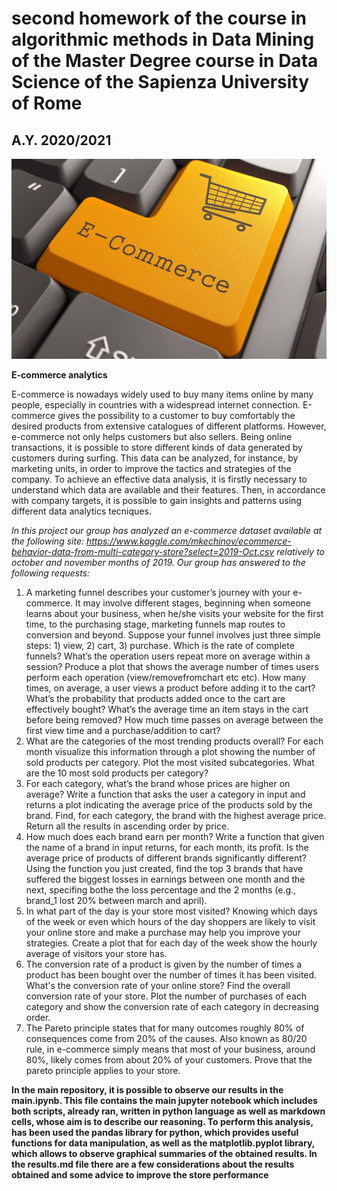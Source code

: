 # second homework of the course in algorithmic methods in Data Mining of the Master Degree course in Data Science of the Sapienza University of Rome #
## A.Y. 2020/2021 ##
![](e-commerce.jpg)

 **E-commerce analytics**

E-commerce is nowadays widely used to buy many items online by many people, especially in countries with a widespread internet connection. E-commerce gives the possibility to a customer to buy comfortably the desired products from extensive catalogues of different platforms. However, e-commerce not only helps customers but also sellers. Being online transactions, it is possible to store different kinds of data generated by customers during surfing. This data can be analyzed, for instance, by marketing units, in order to improve the tactics and strategies of the company. To achieve an effective data analysis, it is firstly necessary to understand which data are available and their features. Then, in accordance with company targets, it is possible to gain insights and patterns using different data analytics tecniques.

*In this project our group has analyzed an e-commerce dataset available at the following site: https://www.kaggle.com/mkechinov/ecommerce-behavior-data-from-multi-category-store?select=2019-Oct.csv relatively to october and november months of 2019. Our group has answered to the following requests:*
1.  A marketing funnel describes your customer’s journey with your e-commerce. It may involve different stages, beginning when someone learns about your business, when he/she visits your website for the first time, to the purchasing stage, marketing funnels map routes to conversion and beyond. Suppose your funnel involves just three simple steps: 1) view, 2) cart, 3) purchase. Which is the rate of complete funnels?
What’s the operation users repeat more on average within a session? Produce a plot that shows the average number of times users perform each operation (view/removefromchart etc etc).
How many times, on average, a user views a product before adding it to the cart?
What’s the probability that products added once to the cart are effectively bought?
What’s the average time an item stays in the cart before being removed?
How much time passes on average between the first view time and a purchase/addition to cart?
2.  What are the categories of the most trending products overall? For each month visualize this information through a plot showing the number of sold products per category.
Plot the most visited subcategories.
What are the 10 most sold products per category?
3. For each category, what’s the brand whose prices are higher on average?
Write a function that asks the user a category in input and returns a plot indicating the average price of the products sold by the brand.
Find, for each category, the brand with the highest average price. Return all the results in ascending order by price.
4. How much does each brand earn per month? Write a function that given the name of a brand in input returns, for each month, its profit. Is the average price of products of different brands significantly different?
Using the function you just created, find the top 3 brands that have suffered the biggest losses in earnings between one month and the next, specifing bothe the loss percentage and the 2 months (e.g., brand_1 lost 20% between march and april).
5. In what part of the day is your store most visited? Knowing which days of the week or even which hours of the day shoppers are likely to visit your online store and make a purchase may help you improve your strategies. Create a plot that for each day of the week show the hourly average of visitors your store has.
6. The conversion rate of a product is given by the number of times a product has been bought over the number of times it has been visited. What's the conversion rate of your online store?
Find the overall conversion rate of your store.
Plot the number of purchases of each category and show the conversion rate of each category in decreasing order.
7. The Pareto principle states that for many outcomes roughly 80% of consequences come from 20% of the causes. Also known as 80/20 rule, in e-commerce simply means that most of your business, around 80%, likely comes from about 20% of your customers.
Prove that the pareto principle applies to your store.

**In the main repository, it is possible to observe our results in the main.ipynb. This file contains the main jupyter notebook which includes both scripts, already ran, written in python language as well as markdown cells, whose aim is to describe our reasoning. To perform this analysis, has been used the pandas library for python, which provides useful functions for data manipulation, as well as the matplotlib.pyplot library, which allows to observe graphical summaries of the obtained results. In the results.md file there are a few considerations about the results obtained and some advice to improve the store performance**
